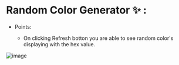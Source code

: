 # Random Color Generator  ✨ :
  
  - Points: 
   
     - On clicking Refresh botton you are able to see random color's displaying with the hex value.


![image](https://user-images.githubusercontent.com/108569716/189829583-e8781943-6629-42a9-a720-82a44b2bc2ba.png)

